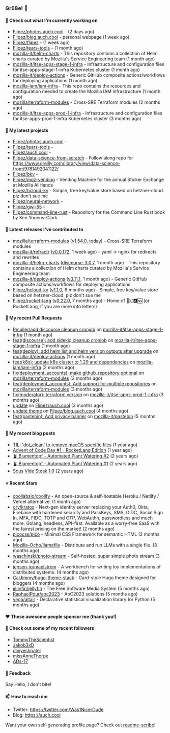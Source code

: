 ### Grüße! 👋

#### 👷 Check out what I'm currently working on

- [Flipez/photos.auch.cool](https://github.com/Flipez/photos.auch.cool) -  (2 days ago)
- [Flipez/blog.auch.cool](https://github.com/Flipez/blog.auch.cool) - personal webpage (1 week ago)
- [Flipez/flipez](https://github.com/Flipez/flipez) -  (1 week ago)
- [Flipez/tears-tools](https://github.com/Flipez/tears-tools) -  (1 month ago)
- [mozilla-it/helm-charts](https://github.com/mozilla-it/helm-charts) - This repository contains a collection of Helm charts curated by Mozilla&#39;s Service Engineering team (1 month ago)
- [mozilla-it/itse-apps-stage-1-infra](https://github.com/mozilla-it/itse-apps-stage-1-infra) - Infrastructure and configuration files for itse-apps-stage-1-infra Kubernetes cluster (1 month ago)
- [mozilla-it/deploy-actions](https://github.com/mozilla-it/deploy-actions) - Generic GitHub composite actions/workflows for deploying applications (1 month ago)
- [mozilla-iam/iam-infra](https://github.com/mozilla-iam/iam-infra) - This repo contains the resources and configuration needed to create the Mozilla IAM infrastructure (1 month ago)
- [mozilla/terraform-modules](https://github.com/mozilla/terraform-modules) - Cross-SRE Terraform modules (2 months ago)
- [mozilla-it/itse-apps-prod-1-infra](https://github.com/mozilla-it/itse-apps-prod-1-infra) - Infrastructure and configuration files for itse-apps-prod-1-infra Kubernetes cluster  (3 months ago)

#### 🌱 My latest projects

- [Flipez/photos.auch.cool](https://github.com/Flipez/photos.auch.cool) - 
- [Flipez/tears-tools](https://github.com/Flipez/tears-tools) - 
- [Flipez/auch.cool](https://github.com/Flipez/auch.cool) - 
- [Flipez/data-science-from-scratch](https://github.com/Flipez/data-science-from-scratch) - Follow along repo for https://www.oreilly.com/library/view/data-science-from/9781492041122/
- [Flipez/bkv](https://github.com/Flipez/bkv) - 
- [Flipez/moz-vending](https://github.com/Flipez/moz-vending) - Vending Machine for the annual Sticker Exchange at Mozilla AllHands
- [Flipez/hcloud-kv](https://github.com/Flipez/hcloud-kv) - Simple, free key/value store based on hetzner-cloud. plz don&#39;t sue me
- [Flipez/neural-network](https://github.com/Flipez/neural-network) - 
- [Flipez/gwj-55](https://github.com/Flipez/gwj-55) - 
- [Flipez/command-line-rust](https://github.com/Flipez/command-line-rust) - Repository for the Command Line Rust book by Ken Youens-Clark


#### 🔭 Latest releases I've contributed to

- [mozilla/terraform-modules](https://github.com/mozilla/terraform-modules) ([v1.54.0](https://github.com/mozilla/terraform-modules/releases/tag/v1.54.0), today) - Cross-SRE Terraform modules
- [mozilla-it/refractr](https://github.com/mozilla-it/refractr) ([v0.0.172](https://github.com/mozilla-it/refractr/releases/tag/v0.0.172), 1 week ago) - yaml -&gt; nginx for redirects and rewrites
- [mozilla-it/helm-charts](https://github.com/mozilla-it/helm-charts) ([discourse-3.0.7](https://github.com/mozilla-it/helm-charts/releases/tag/discourse-3.0.7), 1 month ago) - This repository contains a collection of Helm charts curated by Mozilla&#39;s Service Engineering team
- [mozilla-it/deploy-actions](https://github.com/mozilla-it/deploy-actions) ([v3.11.1](https://github.com/mozilla-it/deploy-actions/releases/tag/v3.11.1), 1 month ago) - Generic GitHub composite actions/workflows for deploying applications
- [Flipez/hcloud-kv](https://github.com/Flipez/hcloud-kv) ([v1.1.0](https://github.com/Flipez/hcloud-kv/releases/tag/v1.1.0), 6 months ago) - Simple, free key/value store based on hetzner-cloud. plz don&#39;t sue me
- [Flipez/rocket-lang](https://github.com/Flipez/rocket-lang) ([v0.22.0](https://github.com/Flipez/rocket-lang/releases/tag/v0.22.0), 7 months ago) - Home of 🚀🇱🅰🆖 (or RocketLang, if you are more into letters)

#### 🔨 My recent Pull Requests

- [Rmuller/add discourse cleanup cronjob](https://github.com/mozilla-it/itse-apps-stage-1-infra/pull/134) on [mozilla-it/itse-apps-stage-1-infra](https://github.com/mozilla-it/itse-apps-stage-1-infra) (1 month ago)
- [feat(discourse): add sidekiq cleanup cronjob](https://github.com/mozilla-it/itse-apps-stage-1-infra/pull/133) on [mozilla-it/itse-apps-stage-1-infra](https://github.com/mozilla-it/itse-apps-stage-1-infra) (1 month ago)
- [feat(deploy): add helm list and helm version outputs after upgrade](https://github.com/mozilla-it/deploy-actions/pull/29) on [mozilla-it/deploy-actions](https://github.com/mozilla-it/deploy-actions) (1 month ago)
- [feat(k8s): update k8s cluster to 1.29 and dependencies](https://github.com/mozilla-iam/iam-infra/pull/321) on [mozilla-iam/iam-infra](https://github.com/mozilla-iam/iam-infra) (2 months ago)
- [fix(deployment_accounts): make github_repository optional](https://github.com/mozilla/terraform-modules/pull/152) on [mozilla/terraform-modules](https://github.com/mozilla/terraform-modules) (2 months ago)
- [feat(deployment_accounts): Add support for multiple repositories](https://github.com/mozilla/terraform-modules/pull/150) on [mozilla/terraform-modules](https://github.com/mozilla/terraform-modules) (3 months ago)
- [fix(moderator): terraform version](https://github.com/mozilla-it/itse-apps-prod-1-infra/pull/127) on [mozilla-it/itse-apps-prod-1-infra](https://github.com/mozilla-it/itse-apps-prod-1-infra) (3 months ago)
- [update](https://github.com/Flipez/auch.cool/pull/1) on [Flipez/auch.cool](https://github.com/Flipez/auch.cool) (3 months ago)
- [update theme](https://github.com/Flipez/blog.auch.cool/pull/58) on [Flipez/blog.auch.cool](https://github.com/Flipez/blog.auch.cool) (4 months ago)
- [feat(pastebin): Add privacy banner](https://github.com/mozilla-it/pastebin/pull/17) on [mozilla-it/pastebin](https://github.com/mozilla-it/pastebin) (5 months ago)

#### 📜 My recent blog posts

- [TIL: &#39;dot_clean&#39; to remove macOS specific files](https://auch.cool/posts/2023/til-dot-clean/) (1 year ago)
- [Advent of Code Day #1 - RocketLang Edition](https://auch.cool/posts/2022/aoc-day-1/) (1 year ago)
- [🪴 Blumentopf - Automated Plant Watering #2](https://auch.cool/posts/2022/blumentopf-2/) (2 years ago)
- [🪴 Blumentopf - Automated Plant Watering #1](https://auch.cool/posts/2022/blumentopf-1/) (2 years ago)
- [Sous Vide Steak 1.0](https://auch.cool/posts/2021/sous-vide/sous-vide-steak-1.0/) (2 years ago)

#### ⭐ Recent Stars

- [coollabsio/coolify](https://github.com/coollabsio/coolify) - An open-source &amp; self-hostable Heroku / Netlify / Vercel alternative. (1 month ago)
- [ory/kratos](https://github.com/ory/kratos) - Next-gen identity server replacing your Auth0, Okta, Firebase with hardened security and PassKeys, SMS, OIDC, Social Sign In, MFA, FIDO, TOTP and OTP, WebAuthn, passwordless and much more. Golang, headless, API-first. Available as a worry-free SaaS with the fairest pricing on the market! (2 months ago)
- [picocss/pico](https://github.com/picocss/pico) - Minimal CSS Framework for semantic HTML (2 months ago)
- [Mozilla-Ocho/llamafile](https://github.com/Mozilla-Ocho/llamafile) - Distribute and run LLMs with a single file. (3 months ago)
- [waschinski/photo-stream](https://github.com/waschinski/photo-stream) - Self-hosted, super simple photo stream (3 months ago)
- [jepsen-io/maelstrom](https://github.com/jepsen-io/maelstrom) - A workbench for writing toy implementations of distributed systems. (4 months ago)
- [CaiJimmy/hugo-theme-stack](https://github.com/CaiJimmy/hugo-theme-stack) - Card-style Hugo theme designed for bloggers (4 months ago)
- [jellyfin/jellyfin](https://github.com/jellyfin/jellyfin) - The Free Software Media System (5 months ago)
- [RaphaelPour/aoc2023](https://github.com/RaphaelPour/aoc2023) - AoC2023 solutions (5 months ago)
- [vega/altair](https://github.com/vega/altair) - Declarative statistical visualization library for Python (5 months ago)

#### ❤️ These awesome people sponsor me (thank you!)


#### 👯 Check out some of my recent followers

- [TommyTheScientist](https://github.com/TommyTheScientist)
- [Jakob3xD](https://github.com/Jakob3xD)
- [diviyeshpatel](https://github.com/diviyeshpatel)
- [missAnneThorpe](https://github.com/missAnneThorpe)
- [ADs-17](https://github.com/ADs-17)

#### 💬 Feedback

Say Hello, I don't bite!

#### 📫 How to reach me

- Twitter: https://twitter.com/Was1NicerDude
- Blog: https://auch.cool

Want your own self-generating profile page? Check out [readme-scribe](https://github.com/muesli/readme-scribe)!
